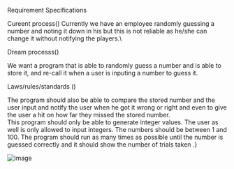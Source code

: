 Requirement Specifications

Cureent process()
Currently we have an employee randomly guessing a number and noting it down in his but this is not reliable as he/she can change it without notifying the players.\

Dream processs()

We want a program that is able to randomly guess a number and is able to store it, and re-call it when a user is inputing a number to guess it. 

Laws/rules/standards ()

The program should also be able to compare the stored number and the user input and notify the user when he got it wrong or right and even to give the user a hit on how far they missed the stored number.\
This program should only be able to generate integer values. The user as well is only allowed to input integers. 
The numbers should be between 1 and 100. 
The program should run as many times as possible until the number is guessed correctly and it should show the number of trials taken .}

![image](https://user-images.githubusercontent.com/90287472/133088782-f66a0749-4343-4392-a9fc-5d98bb0cf334.png)

